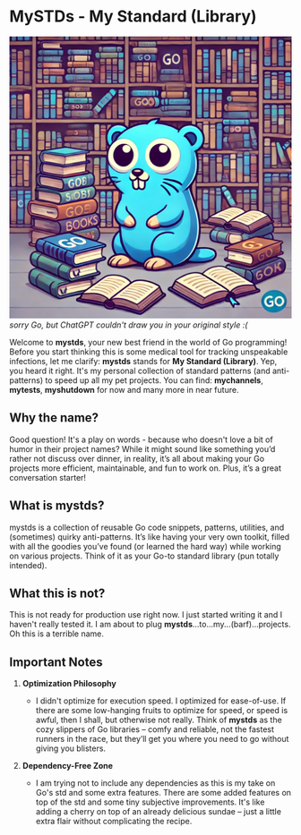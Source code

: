 # MySTDs - My Standard (Library)

![Gopher destroyed by ChatGPT](./docs/images/gopher.webp)
_sorry Go, but ChatGPT couldn't draw you in your original style :(_


Welcome to **mystds**, your new best friend in the world of Go programming! Before you start thinking this is some medical tool for tracking unspeakable infections, let me clarify: **mystds** stands for **My Standard (Library)**. Yep, you heard it right. It's my personal collection of standard patterns (and anti-patterns) to speed up all my pet projects. 
You can find: **mychannels**, **mytests**, **myshutdown** for now and many more in near future.

## Why the name?

Good question! It's a play on words - because who doesn't love a bit of humor in their project names? While it might sound like something you’d rather not discuss over dinner, in reality, it’s all about making your Go projects more efficient, maintainable, and fun to work on. Plus, it’s a great conversation starter!

## What is mystds?

mystds is a collection of reusable Go code snippets, patterns, utilities, and (sometimes) quirky anti-patterns. It’s like having your very own toolkit, filled with all the goodies you’ve found (or learned the hard way) while working on various projects. Think of it as your Go-to standard library (pun totally intended).

## What this is not?

This is not ready for production use right now. I just started writing it and I haven't really tested it. I am about to plug **mystds**...to...my...(barf)...projects. Oh this is a terrible name.


## Important Notes

1. **Optimization Philosophy**
   - I didn't optimize for execution speed. I optimized for ease-of-use. If there are some low-hanging fruits to optimize for speed, or speed is awful, then I shall, but otherwise not really. Think of **mystds** as the cozy slippers of Go libraries – comfy and reliable, not the fastest runners in the race, but they’ll get you where you need to go without giving you blisters.

2. **Dependency-Free Zone**
   - I am trying not to include any dependencies as this is my take on Go's std and some extra features. There are some added features on top of the std and some tiny subjective improvements. It's like adding a cherry on top of an already delicious sundae – just a little extra flair without complicating the recipe.

